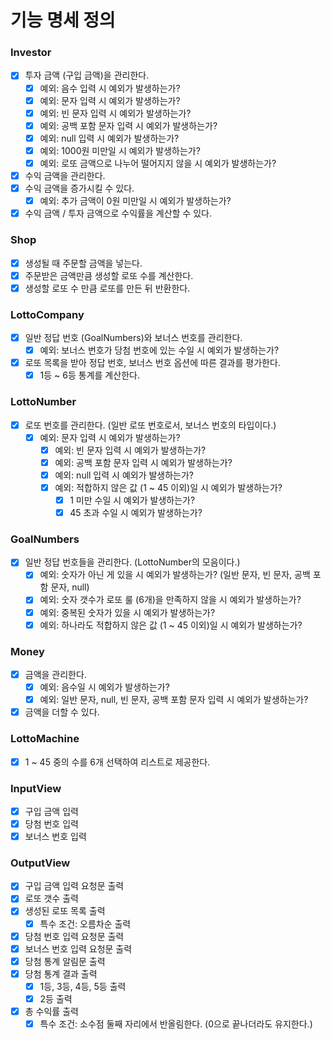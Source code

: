 # 기능 명세 정의
### Investor
- [x] 투자 금액 (구입 금액)을 관리한다.
  - [x] 예외: 음수 입력 시 예외가 발생하는가?
  - [x] 예외: 문자 입력 시 예외가 발생하는가?
  - [x] 예외: 빈 문자 입력 시 예외가 발생하는가?
  - [x] 예외: 공백 포함 문자 입력 시 예외가 발생하는가?
  - [x] 예외: null 입력 시 예외가 발생하는가?
  - [x] 예외: 1000원 미만일 시 예외가 발생하는가?
  - [x] 예외: 로또 금액으로 나누어 떨어지지 않을 시 예외가 발생하는가?
- [x] 수익 금액을 관리한다.
- [x] 수익 금액을 증가시킬 수 있다.
  - [x] 예외: 추가 금액이 0원 미만일 시 예외가 발생하는가?
- [x] 수익 금액 / 투자 금액으로 수익률을 계산할 수 있다.
### Shop
- [x] 생성될 때 주문할 금액을 넣는다.
- [x] 주문받은 금액만큼 생성할 로또 수를 계산한다.
- [x] 생성할 로또 수 만큼 로또를 만든 뒤 반환한다.
### LottoCompany
- [x] 일반 정답 번호 (GoalNumbers)와 보너스 번호를 관리한다.
  - [x] 예외: 보너스 번호가 당첨 번호에 있는 수일 시 예외가 발생하는가?
- [x] 로또 목록을 받아 정답 번호, 보너스 번호 옵션에 따른 결과를 평가한다.
  - [x] 1등 ~ 6등 통계를 계산한다.
### LottoNumber
- [x] 로또 번호를 관리한다. (일반 로또 번호로서, 보너스 번호의 타입이다.)
  - [x] 예외: 문자 입력 시 예외가 발생하는가?
    - [x] 예외: 빈 문자 입력 시 예외가 발생하는가?
    - [x] 예외: 공백 포함 문자 입력 시 예외가 발생하는가?
    - [x] 예외: null 입력 시 예외가 발생하는가?
    - [x] 예외: 적합하지 않은 값 (1 ~ 45 이외)일 시 예외가 발생하는가?
      - [x] 1 미만 수일 시 예외가 발생하는가?
      - [x] 45 초과 수일 시 예외가 발생하는가?
### GoalNumbers
- [x] 일반 정답 번호들을 관리한다. (LottoNumber의 모음이다.)
  - [x] 예외: 숫자가 아닌 게 있을 시 예외가 발생하는가? (일반 문자, 빈 문자, 공백 포함 문자, null)
  - [x] 예외: 숫자 갯수가 로또 룰 (6개)을 만족하지 않을 시 예외가 발생하는가?
  - [x] 예외: 중복된 숫자가 있을 시 예외가 발생하는가?
  - [x] 예외: 하나라도 적합하지 않은 값 (1 ~ 45 이외)일 시 예외가 발생하는가?
### Money
- [x] 금액을 관리한다.
  - [x] 예외: 음수일 시 예외가 발생하는가?
  - [x] 예외: 일반 문자, null, 빈 문자, 공백 포함 문자 입력 시 예외가 발생하는가?
- [x] 금액을 더할 수 있다.
### LottoMachine
- [x] 1 ~ 45 중의 수를 6개 선택하여 리스트로 제공한다.
### InputView
- [x] 구입 금액 입력
- [x] 당첨 번호 입력
- [x] 보너스 번호 입력
### OutputView
- [x] 구입 금액 입력 요청문 출력
- [x] 로또 갯수 출력
- [x] 생성된 로또 목록 출력
  - [x] 특수 조건: 오름차순 출력
- [x] 당첨 번호 입력 요청문 출력
- [x] 보너스 번호 입력 요청문 출력
- [x] 당첨 통계 알림문 출력
- [x] 당첨 통계 결과 출력
  - [x] 1등, 3등, 4등, 5등 출력
  - [x] 2등 출력
- [x] 총 수익률 출력
  - [x] 특수 조건: 소수점 둘째 자리에서 반올림한다. (0으로 끝나더라도 유지한다.)
